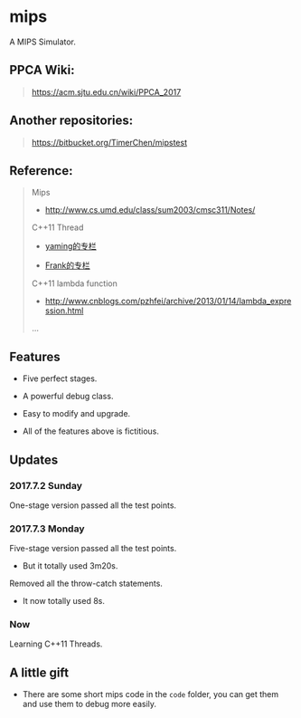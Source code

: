 # mips #

A MIPS Simulator.

## PPCA Wiki: ##
>
> https://acm.sjtu.edu.cn/wiki/PPCA_2017

## Another repositories: ##
>
> https://bitbucket.org/TimerChen/mipstest

## Reference: ##
>
>
>
> Mips
>
> * http://www.cs.umd.edu/class/sum2003/cmsc311/Notes/
>
> C++11 Thread
>
> * [yaming的专栏
](http://blog.csdn.net/yamingwu/article/details/46360629)
>
> * [Frank的专栏
](http://blog.csdn.net/csxiaoshui/article/details/44202129)
>
> C++11 lambda function
>
> * http://www.cnblogs.com/pzhfei/archive/2013/01/14/lambda_expression.html
>
> ...

## Features ##

* Five perfect stages.

* A powerful debug class.

* Easy to modify and upgrade.

* All of the features above is fictitious.



## Updates ##

### 2017.7.2 Sunday  ###

One-stage version passed all the test points.

### 2017.7.3 Monday ###

Five-stage version passed all the test points.

* But it totally used 3m20s.

Removed all the throw-catch statements.

* It now totally used 8s.

### Now ###

Learning C++11 Threads.

## A little gift ##

* There are some short mips code in the `code` folder, you can get them and use them to debug more easily.
